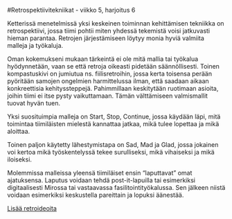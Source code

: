 #Retrospektiivitekniikat - viikko 5, harjoitus 6

Ketterissä menetelmissä yksi keskeinen toiminnan kehittämisen tekniikka on retrospektiivi, jossa tiimi pohtii miten yhdessä tekemistä voisi jatkuvasti hieman parantaa. Retrojen järjestämiseen löytyy monia hyviä valmiita malleja ja työkaluja. 

Oman kokemukseni mukaan tärkeintä ei ole mitä mallia tai työkalua hyödynnetään, vaan se että retroja oikeasti pidetään säännöllisesti.  Toinen kompastuskivi on jumiutua ns. fiilisretroihin, jossa kerta toisensa perään pyöritään samojen ongelmien harmittelussa ilman, että saadaan aikaan konkreettisia kehityssteppejä. Pahimmillaan keskitytään ruotimaan asioita, joihin tiimi ei itse pysty vaikuttamaan. Tämän välttämiseen valmismallit tuovat hyvän tuen.
  
Yksi suosituimpia malleja on Start, Stop, Continue, jossa käydään läpi, mitä toimintaa tiimiläisten mielestä kannattaa jatkaa, mikä tulee lopettaa ja mikä aloittaa.

Toinen paljon käytetty lähestymistapa on Sad, Mad ja Glad, jossa jokainen voi kertoa mikä työskentelyssä tekee surulliseksi, mikä vihaiseksi ja mikä iloiseksi.

Molemmissa malleissa yleensä tiimiläiset ensin “laputtavat” omat ajatuksensa. Laputus voidaan tehdä post-it-lapuilla tai esimerkiksi digitaalisesti Mirossa tai vastaavassa fasilitointityökalussa. Sen jälkeen niistä voidaan esimerkiksi keskustella pareittain ja lopuksi äänestää. 

[Lisää retroideoita](http://retrospectivewiki.org/index.php?title=Retrospective_Plans)
